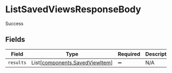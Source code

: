 # ListSavedViewsResponseBody

Success


## Fields

| Field                                                                      | Type                                                                       | Required                                                                   | Description                                                                |
| -------------------------------------------------------------------------- | -------------------------------------------------------------------------- | -------------------------------------------------------------------------- | -------------------------------------------------------------------------- |
| `results`                                                                  | List[[components.SavedViewItem](../../models/components/savedviewitem.md)] | :heavy_minus_sign:                                                         | N/A                                                                        |